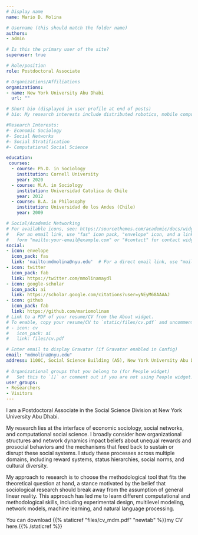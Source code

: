 ```yaml
---
# Display name
name: Mario D. Molina

# Username (this should match the folder name)
authors:
- admin

# Is this the primary user of the site?
superuser: true

# Role/position
role: Postdoctoral Associate

# Organizations/Affiliations
organizations:
- name: New York University Abu Dhabi
  url: ""

# Short bio (displayed in user profile at end of posts)
# bio: My research interests include distributed robotics, mobile computing and programmable matter.

#Research Interests:
#- Economic Sociology
#- Social Networks
#- Social Stratification
#- Computational Social Science

education:
 courses:
  - course: Ph.D. in Sociology
    institution: Cornell University
    year: 2020
  - course: M.A. in Sociology
    institution: Universidad Catolica de Chile
    year: 2012
  - course: B.A. in Philosophy
    institution: Universidad de los Andes (Chile)
    year: 2009

# Social/Academic Networking
# For available icons, see: https://sourcethemes.com/academic/docs/widgets/#icons
#   For an email link, use "fas" icon pack, "envelope" icon, and a link in the
#   form "mailto:your-email@example.com" or "#contact" for contact widget.
social:
- icon: envelope
  icon_pack: fas
  link: 'mailto:mdmolina@nyu.edu'  # For a direct email link, use "mailto:mdmolina@nyu.edu".
- icon: twitter
  icon_pack: fab
  link: https://twitter.com/mmolinamaydl
- icon: google-scholar
  icon_pack: ai
  link: https://scholar.google.com/citations?user=yNEyM68AAAAJ
- icon: github
  icon_pack: fab
  link: https://github.com/mariomolinam
# Link to a PDF of your resume/CV from the About widget.
# To enable, copy your resume/CV to `static/files/cv.pdf` and uncomment the lines below.  
# - icon: cv
#   icon_pack: ai
#   link: files/cv.pdf

# Enter email to display Gravatar (if Gravatar enabled in Config)
email: "mdmolina@nyu.edu"
address: 1100C, Social Science Building (A5), New York University Abu Dhabi, Abu Dhabi
  
# Organizational groups that you belong to (for People widget)
#   Set this to `[]` or comment out if you are not using People widget.  
user_groups:
- Researchers
- Visitors
---
```


I am a Postdoctoral Associate in the Social Science Division at New York University Abu Dhabi. 

My research lies at the interface of economic sociology, social networks, and computational social science. I broadly consider how organizational structures and network dynamics impact beliefs about unequal rewards and prosocial behaviors and the mechanisms that feed back to sustain or disrupt these social systems. I study these processes across multiple domains, including reward systems, status hierarchies, social norms, and cultural diversity. 

My approach to research is to choose the methodological tool that fits the theoretical question at hand, a stance motivated by the belief that sociological research should break away from the assumption of general linear reality. This approach has led me to learn different computational and methodological skills, including experimental design, multilevel modeling, network models, machine learning, and natural language processing.

You can download {{% staticref "files/cv_mdm.pdf" "newtab" %}}my CV here.{{% /staticref %}}

